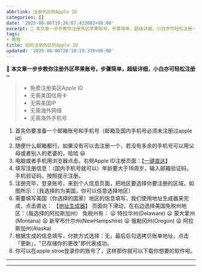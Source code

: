 ```yaml
---
abbrlink: 注册外区的Apple ID
categories: []
date: '2025-08-06T19:26:07.433083+08:00'
excerpt: 🙂 本文章一步步教你注册外区苹果账号，步骤简单，超级详细，小白亦可轻松注册~   免费注册美区Apple ID 无需美国信用卡 无需美国IP 无需海外网络 无需海外手机号    首先你要准备一个邮箱账号和手机号（邮箱及国内手机号必须未注册过apple id） 随便什么邮箱都行，如果没有可以去注册一个，若没有多余的手机号可以用父母或者别人的老婆的，哈哈 😃 电脑或者手机用浏览器点击，右侧Appl...
tags:
- 教程
title: 如何注册外区的Apple ID
updated: '2025-08-06T20:10:19.379+08:00'
---
```

🙂 **本文章一步步教你注册外区苹果账号，步骤简单，超级详细，小白亦可轻松注册~**

> * 免费注册美区Apple ID
> * 无需美国信用卡
> * 无需美国IP
> * 无需海外网络
> * 无需海外手机号

1. 首先你要准备一个邮箱账号和手机号（邮箱及国内手机号必须未注册过apple id）
2. 随便什么邮箱都行，如果没有可以去注册一个，若没有多余的手机号可以用父母或者别人的老婆的，哈哈 😃
3. 电脑或者手机用浏览器点击，右侧Apple ID注册页面：【[一键直达](https://account.apple.com/account)】
4. 填写注册信息：（国内手机号就可以）年龄要大于18周岁，输入邮箱验证码，手机验证码，按照提示注册。
5. 注册完毕，登录账号，来到个人信息页面，把地区要选择你要注册的区域，如图所示：（我选择的为美国，你可以任意选择地区）
6. 需要填写美国（你选择的国家）地区的信息填写，我们使用地址生成器来完成，点击直达： 【[地址生成器](https://www.meiguodizhi.com/)】
   页面向下滑动，在右边选择美国免税州地区：（我选择的阿拉斯加州）
   免税州有：
   😦 特拉华州(Delaware)
   😦 蒙大拿州(Montana)
   😦 新罕布什尔州(NewHampshire)
   😦 俄勒冈州(Oregon)
   😦 阿拉斯加州(Alaska)
7. 根据生成的信息填写，付款方式选择：无，最后后勾选拷贝账单地址，点击「更新」，"已存储你的更改"即代表成功。
8. 你可以在apple stroe登录你的账号了，这样那你就可以下载你想要的软件啦。

---

---
